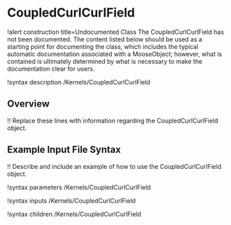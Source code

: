 # CoupledCurlCurlField

!alert construction title=Undocumented Class
The CoupledCurlCurlField has not been documented. The content listed below should be used as a starting point for
documenting the class, which includes the typical automatic documentation associated with a
MooseObject; however, what is contained is ultimately determined by what is necessary to make the
documentation clear for users.

!syntax description /Kernels/CoupledCurlCurlField

## Overview

!! Replace these lines with information regarding the CoupledCurlCurlField object.

## Example Input File Syntax

!! Describe and include an example of how to use the CoupledCurlCurlField object.

!syntax parameters /Kernels/CoupledCurlCurlField

!syntax inputs /Kernels/CoupledCurlCurlField

!syntax children /Kernels/CoupledCurlCurlField

